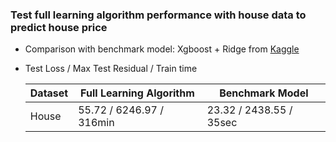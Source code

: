 ### Test full learning algorithm performance with house data to predict house price
- Comparison with benchmark model: Xgboost + Ridge from [Kaggle](https://www.kaggle.com/code/nawazhaider/top-1-solution-xgboost-ridge)

- Test Loss / Max Test Residual / Train time

    | Dataset | Full Learning Algorithm       | Benchmark Model         |
    | ------- | ----------------------------- | ----------------------- |
    | House   | 55.72 / 6246.97 / 316min      | 23.32 / 2438.55 / 35sec |